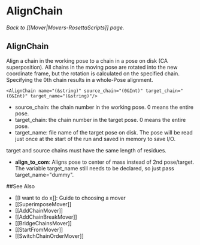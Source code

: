 # AlignChain
*Back to [[Mover|Movers-RosettaScripts]] page.*
## AlignChain

Align a chain in the working pose to a chain in a pose on disk (CA superposition).  All chains in the moving pose are rotated into the new coordinate frame, but the rotation is calculated on the specified chain.  Specifying the 0th chain results in a whole-Pose alignment.

```
<AlignChain name="(&string)" source_chain="(0&Int)" target_chain="(0&Int)" target_name="(&string)"/>
```

-   source\_chain: the chain number in the working pose. 0 means the entire pose.
-   target\_chain: the chain number in the target pose. 0 means the entire pose.
-   target\_name: file name of the target pose on disk. The pose will be read just once at the start of the run and saved in memory to save I/O.

target and source chains must have the same length of residues.

- **align_to_com**: Aligns pose to center of mass instead of 2nd pose/target. The variable target_name still needs to be declared, so just pass target_name="dummy".

##See Also

* [[I want to do x]]: Guide to choosing a mover
* [[SuperimposeMover]]
* [[AddChainMover]]
* [[AddChainBreakMover]]
* [[BridgeChainsMover]]
* [[StartFromMover]]
* [[SwitchChainOrderMover]]
